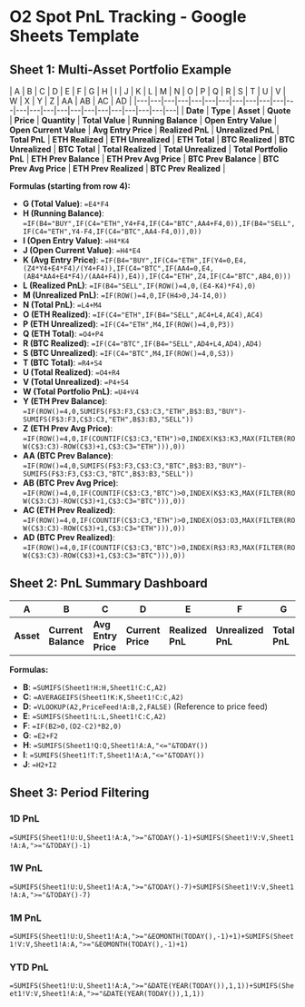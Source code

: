 # O2 Spot PnL Tracking - Google Sheets Template

## Sheet 1: Multi-Asset Portfolio Example

| A | B | C | D | E | F | G | H | I | J | K | L | M | N | O | P | Q | R | S | T | U | V | W | X | Y | Z | AA | AB | AC | AD |
|---|---|---|---|---|---|---|---|---|---|---|---|---|---|---|---|---|---|---|---|---|---|---|---|
| **Date** | **Type** | **Asset** | **Quote** | **Price** | **Quantity** | **Total Value** | **Running Balance** | **Open Entry Value** | **Open Current Value** | **Avg Entry Price** | **Realized PnL** | **Unrealized PnL** | **Total PnL** | **ETH Realized** | **ETH Unrealized** | **ETH Total** | **BTC Realized** | **BTC Unrealized** | **BTC Total** | **Total Realized** | **Total Unrealized** | **Total Portfolio PnL** | **ETH Prev Balance** | **ETH Prev Avg Price** | **BTC Prev Balance** | **BTC Prev Avg Price** | **ETH Prev Realized** | **BTC Prev Realized** |

**Formulas (starting from row 4):**
- **G (Total Value)**: `=E4*F4`
- **H (Running Balance)**: `=IF(B4="BUY",IF(C4="ETH",Y4+F4,IF(C4="BTC",AA4+F4,0)),IF(B4="SELL",IF(C4="ETH",Y4-F4,IF(C4="BTC",AA4-F4,0)),0))`
- **I (Open Entry Value)**: `=H4*K4`
- **J (Open Current Value)**: `=H4*E4`
- **K (Avg Entry Price)**: `=IF(B4="BUY",IF(C4="ETH",IF(Y4=0,E4,(Z4*Y4+E4*F4)/(Y4+F4)),IF(C4="BTC",IF(AA4=0,E4,(AB4*AA4+E4*F4)/(AA4+F4)),E4)),IF(C4="ETH",Z4,IF(C4="BTC",AB4,0)))`
- **L (Realized PnL)**: `=IF(B4="SELL",IF(ROW()=4,0,(E4-K4)*F4),0)`
- **M (Unrealized PnL)**: `=IF(ROW()=4,0,IF(H4>0,J4-I4,0))`
- **N (Total PnL)**: `=L4+M4`
- **O (ETH Realized)**: `=IF(C4="ETH",IF(B4="SELL",AC4+L4,AC4),AC4)`
- **P (ETH Unrealized)**: `=IF(C4="ETH",M4,IF(ROW()=4,0,P3))`
- **Q (ETH Total)**: `=O4+P4`
- **R (BTC Realized)**: `=IF(C4="BTC",IF(B4="SELL",AD4+L4,AD4),AD4)`
- **S (BTC Unrealized)**: `=IF(C4="BTC",M4,IF(ROW()=4,0,S3))`
- **T (BTC Total)**: `=R4+S4`
- **U (Total Realized)**: `=O4+R4`
- **V (Total Unrealized)**: `=P4+S4`
- **W (Total Portfolio PnL)**: `=U4+V4`
- **Y (ETH Prev Balance)**: `=IF(ROW()=4,0,SUMIFS(F$3:F3,C$3:C3,"ETH",B$3:B3,"BUY")-SUMIFS(F$3:F3,C$3:C3,"ETH",B$3:B3,"SELL"))`
- **Z (ETH Prev Avg Price)**: `=IF(ROW()=4,0,IF(COUNTIF(C$3:C3,"ETH")>0,INDEX(K$3:K3,MAX(FILTER(ROW(C$3:C3)-ROW(C$3)+1,C$3:C3="ETH"))),0))`
- **AA (BTC Prev Balance)**: `=IF(ROW()=4,0,SUMIFS(F$3:F3,C$3:C3,"BTC",B$3:B3,"BUY")-SUMIFS(F$3:F3,C$3:C3,"BTC",B$3:B3,"SELL"))`
- **AB (BTC Prev Avg Price)**: `=IF(ROW()=4,0,IF(COUNTIF(C$3:C3,"BTC")>0,INDEX(K$3:K3,MAX(FILTER(ROW(C$3:C3)-ROW(C$3)+1,C$3:C3="BTC"))),0))`
- **AC (ETH Prev Realized)**: `=IF(ROW()=4,0,IF(COUNTIF(C$3:C3,"ETH")>0,INDEX(O$3:O3,MAX(FILTER(ROW(C$3:C3)-ROW(C$3)+1,C$3:C3="ETH"))),0))`
- **AD (BTC Prev Realized)**: `=IF(ROW()=4,0,IF(COUNTIF(C$3:C3,"BTC")>0,INDEX(R$3:R3,MAX(FILTER(ROW(C$3:C3)-ROW(C$3)+1,C$3:C3="BTC"))),0))`

## Sheet 2: PnL Summary Dashboard

| A | B | C | D | E | F | G | H | I | J |
|---|---|---|---|---|---|---|---|---|---|
| **Asset** | **Current Balance** | **Avg Entry Price** | **Current Price** | **Realized PnL** | **Unrealized PnL** | **Total PnL** | **ETH Total** | **BTC Total** | **Portfolio Total** |

**Formulas:**
- **B**: `=SUMIFS(Sheet1!H:H,Sheet1!C:C,A2)`
- **C**: `=AVERAGEIFS(Sheet1!K:K,Sheet1!C:C,A2)`
- **D**: `=VLOOKUP(A2,PriceFeed!A:B,2,FALSE)` (Reference to price feed)
- **E**: `=SUMIFS(Sheet1!L:L,Sheet1!C:C,A2)`
- **F**: `=IF(B2>0,(D2-C2)*B2,0)`
- **G**: `=E2+F2`
- **H**: `=SUMIFS(Sheet1!Q:Q,Sheet1!A:A,"<="&TODAY())`
- **I**: `=SUMIFS(Sheet1!T:T,Sheet1!A:A,"<="&TODAY())`
- **J**: `=H2+I2`

## Sheet 3: Period Filtering

### 1D PnL
`=SUMIFS(Sheet1!U:U,Sheet1!A:A,">="&TODAY()-1)+SUMIFS(Sheet1!V:V,Sheet1!A:A,">="&TODAY()-1)`

### 1W PnL
`=SUMIFS(Sheet1!U:U,Sheet1!A:A,">="&TODAY()-7)+SUMIFS(Sheet1!V:V,Sheet1!A:A,">="&TODAY()-7)`

### 1M PnL
`=SUMIFS(Sheet1!U:U,Sheet1!A:A,">="&EOMONTH(TODAY(),-1)+1)+SUMIFS(Sheet1!V:V,Sheet1!A:A,">="&EOMONTH(TODAY(),-1)+1)`

### YTD PnL
`=SUMIFS(Sheet1!U:U,Sheet1!A:A,">="&DATE(YEAR(TODAY()),1,1))+SUMIFS(Sheet1!V:V,Sheet1!A:A,">="&DATE(YEAR(TODAY()),1,1))` 